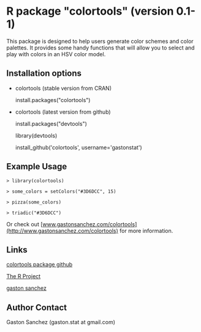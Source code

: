 R package "colortools" (version 0.1-1)
============================

This package is designed to help users generate color schemes and color palettes. It provides some handy functions that will allow you to select and play with colors in an HSV color model.

Installation options
-----------------------------
*  colortools (stable version from CRAN)

   install.packages("colortools")

*  colortools (latest version from github)

   install.packages("devtools") 

   library(devtools)
   
   install_github('colortools',  username='gastonstat')


Example Usage
-------------
    > library(colortools)

    > some_colors = setColors("#3D6DCC", 15)

    > pizza(some_colors)

    > triadic("#3D6DCC")


Or check out [www.gastonsanchez.com/colortools](http://www.gastonsanchez.com/colortools) for more information.

Links
-----
[colortools package github](http://github.com/gastonstat/colortools)

[The R Project](http://www.r-project.org/)

[gaston sanchez](http://www.gastonsanchez.com)


Author Contact
--------------
Gaston Sanchez (gaston.stat at gmail.com)
